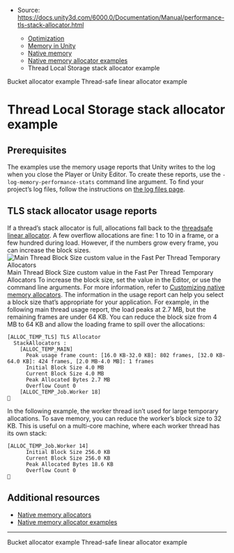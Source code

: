* Source: https://docs.unity3d.com/6000.0/Documentation/Manual/performance-tls-stack-allocator.html

  * [Optimization](https://docs.unity3d.com/6000.0/Documentation/Manual/analysis.html)
  * [Memory in Unity](https://docs.unity3d.com/6000.0/Documentation/Manual/performance-memory.html)
  * [Native memory](https://docs.unity3d.com/6000.0/Documentation/Manual/performance-native-memory.html)
  * [Native memory allocator examples](https://docs.unity3d.com/6000.0/Documentation/Manual/performance-native-memory-allocator-examples.html)
  * Thread Local Storage stack allocator example


[](https://docs.unity3d.com/6000.0/Documentation/Manual/performance-bucket-allocator.html)
Bucket allocator example
[](https://docs.unity3d.com/6000.0/Documentation/Manual/performance-threadsafe-linear-allocator.html)
Thread-safe linear allocator example
# Thread Local Storage stack allocator example
## Prerequisites
The examples use the memory usage reports that Unity writes to the log when you close the Player or Unity Editor. To create these reports, use the `-log-memory-performance-stats` command line argument. To find your project’s log files, follow the instructions on [the log files page](https://docs.unity3d.com/6000.0/Documentation/Manual/log-files.html).
## TLS stack allocator usage reports
If a thread’s stack allocator is full, allocations fall back to the [threadsafe linear allocator](https://docs.unity3d.com/6000.0/Documentation/Manual/performance-threadsafe-linear-allocator.html). A few overflow allocations are fine: 1 to 10 in a frame, or a few hundred during load. However, if the numbers grow every frame, you can increase the block sizes. 
![Main Thread Block Size custom value in the Fast Per Thread Temporary Allocators](https://docs.unity3d.com/6000.0/Documentation/uploads/Main/Per_Thread.png) Main Thread Block Size custom value in the Fast Per Thread Temporary Allocators
To increase the block size, set the value in the Editor, or use the command line arguments. For more information, refer to [Customizing native memory allocators](https://docs.unity3d.com/6000.0/Documentation/Manual/memory-allocator-customization.html).
The information in the usage report can help you select a block size that’s appropriate for your application. For example, in the following main thread usage report, the load peaks at 2.7 MB, but the remaining frames are under 64 KB. You can reduce the block size from 4 MB to 64 KB and allow the loading frame to spill over the allocations:
```
[ALLOC_TEMP_TLS] TLS Allocator
  StackAllocators :
    [ALLOC_TEMP_MAIN]
      Peak usage frame count: [16.0 KB-32.0 KB]: 802 frames, [32.0 KB-64.0 KB]: 424 frames, [2.0 MB-4.0 MB]: 1 frames
      Initial Block Size 4.0 MB
      Current Block Size 4.0 MB
      Peak Allocated Bytes 2.7 MB
      Overflow Count 0
    [ALLOC_TEMP_Job.Worker 18]

```

In the following example, the worker thread isn’t used for large temporary allocations. To save memory, you can reduce the worker’s block size to 32 KB. This is useful on a multi-core machine, where each worker thread has its own stack:
```
[ALLOC_TEMP_Job.Worker 14]
      Initial Block Size 256.0 KB
      Current Block Size 256.0 KB
      Peak Allocated Bytes 18.6 KB
      Overflow Count 0

```

## Additional resources
  * [Native memory allocators](https://docs.unity3d.com/6000.0/Documentation/Manual/performance-native-allocators.html)
  * [Native memory allocator examples](https://docs.unity3d.com/6000.0/Documentation/Manual/performance-native-memory-allocator-examples.html)


* * *
[](https://docs.unity3d.com/6000.0/Documentation/Manual/performance-bucket-allocator.html)
Bucket allocator example
[](https://docs.unity3d.com/6000.0/Documentation/Manual/performance-threadsafe-linear-allocator.html)
Thread-safe linear allocator example
